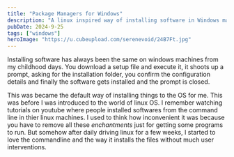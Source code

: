 ```yaml
---
title: "Package Managers for Windows"
description: "A linux inspired way of installing software in Windows machines"
pubDate: 2024-9-25
tags: ["windows"]
heroImage: "https://u.cubeupload.com/serenevoid/24B7Ft.jpg"
---
```

Installing software has always been the same on windows machines from my childhood days.
You download a setup file and execute it, it shoots up a prompt, asking for the
installation folder, you confirm the configuration details and finally the software
gets installed and the prompt is closed.

This was became the default way of installing things to the OS for me. This was before
I was introduced to the world of linux OS. I remember watching tutorials on youtube
where people installed softwares from the command line in thier linux machines.
I used to think how inconvenient it was because you have to remove all these *enchantments*
just for getting some programs to run. But somehow after daily driving linux for
a few weeks, I started to love the commandline and the way it installs the files
without much user interventions.
